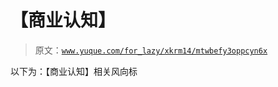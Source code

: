 # 【商业认知】

> 原文：[`www.yuque.com/for_lazy/xkrm14/mtwbefy3oppcyn6x`](https://www.yuque.com/for_lazy/xkrm14/mtwbefy3oppcyn6x)

以下为：【商业认知】相关风向标

